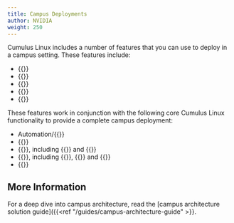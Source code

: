 ```yaml
---
title: Campus Deployments
author: NVIDIA
weight: 250
---
```


Cumulus Linux includes a number of features that you can use to deploy in a
campus setting. These features include:

- {{<link url="802.1X-Interfaces" text="802.1X interfaces">}}
- {{<link url="Ethernet-Virtual-Private-Network-EVPN/#inter-subnet-routing" text="Inter-subnet routing">}}
- {{<link url="Power-over-Ethernet-PoE/" text="Power over Ethernet">}}
- {{<link url="TDR-Cable-Diagnostics" text="TDR - time domain reflectometer">}}
- {{<link url="Voice-VLAN">}}

These features work in conjunction with the following core Cumulus Linux functionality to provide a complete campus
deployment:

- Automation/{{<link url="Zero-Touch-Provisioning-ZTP" text="zero touch provisioning">}}
- {{<link url="Switch-Port-Attributes/#port-speed-and-duplex-mode" text="Half duplex mode">}}
- {{<link url="Layer-2">}}, including {{<link url="Link-Layer-Discovery-Protocol" text="LLDP">}} and {{<link url="Multi-Chassis-Link-Aggregation-MLAG" text="MLAG">}}
- {{<link url="Layer-3" text="Layer 3">}}, including {{<link url="Open-Shortest-Path-First-OSPF" text="OSPF">}}, {{<link url="Border-Gateway-Protocol-BGP" text="BGP">}} and {{<link url="Routing#static-multicast-routes" text="multicast">}}
- {{<link url="Buffer-and-Queue-Management" text="QoS">}}

## More Information

For a deep dive into campus architecture, read the [campus architecture solution guide]({{<ref "/guides/campus-architecture-guide" >}}.
